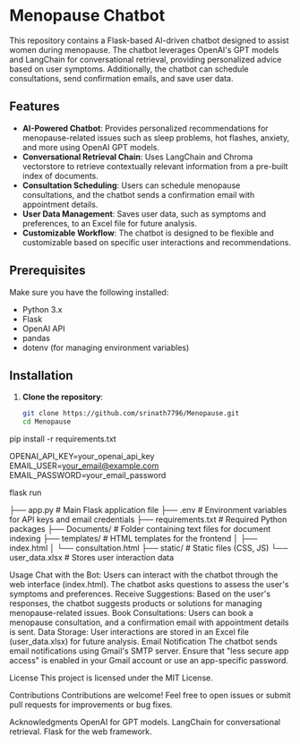 # Menopause Chatbot

This repository contains a Flask-based AI-driven chatbot designed to assist women during menopause. The chatbot leverages OpenAI's GPT models and LangChain for conversational retrieval, providing personalized advice based on user symptoms. Additionally, the chatbot can schedule consultations, send confirmation emails, and save user data.

## Features

- **AI-Powered Chatbot**: Provides personalized recommendations for menopause-related issues such as sleep problems, hot flashes, anxiety, and more using OpenAI GPT models.
- **Conversational Retrieval Chain**: Uses LangChain and Chroma vectorstore to retrieve contextually relevant information from a pre-built index of documents.
- **Consultation Scheduling**: Users can schedule menopause consultations, and the chatbot sends a confirmation email with appointment details.
- **User Data Management**: Saves user data, such as symptoms and preferences, to an Excel file for future analysis.
- **Customizable Workflow**: The chatbot is designed to be flexible and customizable based on specific user interactions and recommendations.

## Prerequisites

Make sure you have the following installed:

- Python 3.x
- Flask
- OpenAI API
- pandas
- dotenv (for managing environment variables)

## Installation

1. **Clone the repository**:

   ```bash
   git clone https://github.com/srinath7796/Menopause.git
   cd Menopause


pip install -r requirements.txt

OPENAI_API_KEY=your_openai_api_key
EMAIL_USER=your_email@example.com
EMAIL_PASSWORD=your_email_password

flask run

├── app.py                  # Main Flask application file
├── .env                    # Environment variables for API keys and email credentials
├── requirements.txt        # Required Python packages
├── Documents/              # Folder containing text files for document indexing
├── templates/              # HTML templates for the frontend
│   ├── index.html
│   └── consultation.html
├── static/                 # Static files (CSS, JS)
└── user_data.xlsx          # Stores user interaction data



Usage
Chat with the Bot: Users can interact with the chatbot through the web interface (index.html). The chatbot asks questions to assess the user's symptoms and preferences.
Receive Suggestions: Based on the user's responses, the chatbot suggests products or solutions for managing menopause-related issues.
Book Consultations: Users can book a menopause consultation, and a confirmation email with appointment details is sent.
Data Storage: User interactions are stored in an Excel file (user_data.xlsx) for future analysis.
Email Notification
The chatbot sends email notifications using Gmail's SMTP server. Ensure that "less secure app access" is enabled in your Gmail account or use an app-specific password.

License
This project is licensed under the MIT License.

Contributions
Contributions are welcome! Feel free to open issues or submit pull requests for improvements or bug fixes.

Acknowledgments
OpenAI for GPT models.
LangChain for conversational retrieval.
Flask for the web framework.

